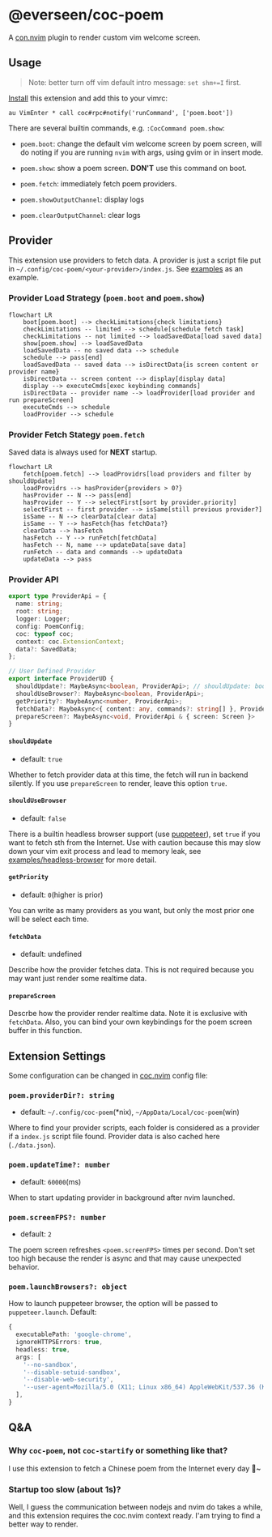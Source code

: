 # @everseen/coc-poem

A [con.nvim](https://github.com/neoclide/coc.nvim) plugin to render custom vim welcome screen.

## Usage

> Note: better turn off vim default intro message: `set shm+=I` first.

[Install](https://github.com/neoclide/coc.nvim/wiki/Using-coc-extensions#install-extensions) this extension and add this to your vimrc:

```vim
au VimEnter * call coc#rpc#notify('runCommand', ['poem.boot'])
```


There are several builtin commands, e.g. `:CocCommand poem.show`:

+ `poem.boot`: change the default vim welcome screen by poem screen, will do noting if you are running `nvim` with args, using gvim or in insert mode.

+ `poem.show`: show a poem screen. **DON'T** use this command on boot.

+ `poem.fetch`: immediately fetch poem providers.

+ `poem.showOutputChannel`: display logs

+ `poem.clearOutputChannel`: clear logs

## Provider

This extension use providers to fetch data. A provider is just a script file put in `~/.config/coc-poem/<your-provider>/index.js`. See [examples](./examples) as an example.

### Provider Load Strategy (`poem.boot` and `poem.show`)

```mermaid
flowchart LR
    boot[poem.boot] --> checkLimitations{check limitations}
    checkLimitations -- limited --> schedule[schedule fetch task]
    checkLimitations -- not limited --> loadSavedData[load saved data]
    show[poem.show] --> loadSavedData
    loadSavedData -- no saved data --> schedule
    schedule --> pass[end]
    loadSavedData -- saved data --> isDirectData{is screen content or provider name}
    isDirectData -- screen content --> display[display data]
    display --> executeCmds[exec keybinding commands]
    isDirectData -- provider name --> loadProvider[load provider and run prepareScreen]
    executeCmds --> schedule
    loadProvider --> schedule
```

### Provider Fetch Stategy  `poem.fetch` 

Saved data is always used for **NEXT** startup.

```mermaid
flowchart LR
    fetch[poem.fetch] --> loadProvidrs[load providers and filter by shouldUpdate]
    loadProvidrs --> hasProvider{providers > 0?}
    hasProvider -- N --> pass[end]
    hasProvider -- Y --> selectFirst[sort by provider.priority]
    selectFirst -- first provider --> isSame[still previous provider?]
    isSame -- N --> clearData[clear data]
    isSame -- Y --> hasFetch{has fetchData?}
    clearData --> hasFetch
    hasFetch -- Y --> runFetch[fetchData]
    hasFetch -- N, name --> updateData[save data]
    runFetch -- data and commands --> updateData
    updateData --> pass
```

### Provider API

```ts
export type ProviderApi = {
  name: string;
  root: string;
  logger: Logger;
  config: PoemConfig;
  coc: typeof coc;
  context: coc.ExtensionContext;
  data?: SavedData;
};

// User Defined Provider
export interface ProviderUD {
  shouldUpdate?: MaybeAsync<boolean, ProviderApi>; // shouldUpdate: boolean|((api: ProviderApi) => (boolean|Promise<boolean>))
  shouldUseBrowser?: MaybeAsync<boolean, ProviderApi>;
  getPriority?: MaybeAsync<number, ProviderApi>;
  fetchData?: MaybeAsync<{ content: any, commands?: string[] }, ProviderApi & { browser?: puppeteer.Browser }>
  prepareScreen?: MaybeAsync<void, ProviderApi & { screen: Screen }>
}
```

#### `shouldUpdate`

+ default: `true`

Whether to fetch provider data at this time, the fetch will run in backend silently. If you use `prepareScreen` to render, leave this option `true`.

#### `shouldUseBrowser`

+ default: `false`

There is a builtin headless browser support (use [puppeteer](https://github.com/puppeteer/puppeteer)), set `true` if you want to fetch sth from the Internet. Use with caution because this may slow down your vim exit process and lead to memory leak, see [examples/headless-browser](./examples/headless-browser) for more detail.

#### `getPriority`

+ default: `0`(higher is prior)

You can write as many providers as you want, but only the most prior one will be select each time.

#### `fetchData`

+ default: undefined

Describe how the provider fetches data. This is not required because you may want just render some realtime data.

#### `prepareScreen`

Descrbe how the provider render realtime data. Note it is exclusive with `fetchData`. Also, you can bind your own keybindings for the poem screen buffer in this function.

## Extension Settings

Some configuration can be changed in [coc.nvim](https://github.com/neoclide/coc.nvim) config file:

### `poem.providerDir?: string`

+ default: `~/.config/coc-poem`(*nix), `~/AppData/Local/coc-poem`(win)

Where to find your provider scripts, each folder is considered as a provider if a `index.js` script file found. Provider data is also cached here (`./data.json`).

### `poem.updateTime?: number`

+ default: `60000`(ms)

When to start updating provider in background after nvim launched.

### `poem.screenFPS?: number`

+ default: `2`

The poem screen refreshes `<poem.screenFPS>` times per second. Don't set too high because the render is async and that may cause unexpected behavior.

### `poem.launchBrowsers?: object`

How to launch puppeteer browser, the option will be passed to `puppeteer.launch`. Default:

```ts
{
  executablePath: 'google-chrome',
  ignoreHTTPSErrors: true,
  headless: true,
  args: [
    '--no-sandbox',
    '--disable-setuid-sandbox',
    '--disable-web-security',
    '--user-agent=Mozilla/5.0 (X11; Linux x86_64) AppleWebKit/537.36 (KHTML, like Gecko) Chrome/98.0.4758.102 Safari/537.36',
  ],
}
```

## Q&A

### Why `coc-poem`, not `coc-startify` or something like that?

I use this extension to fetch a Chinese poem from the Internet every day 🍵~

### Startup too slow (about 1s)?

Well, I guess the communication between nodejs and nvim do takes a while, and this extension requires the coc.nvim context ready. I'am trying to find a better way to render.
